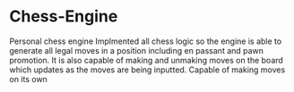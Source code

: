 # Chess-Engine
Personal chess engine
Implmented all chess logic so the engine is able to generate all legal moves in a position including en passant and pawn promotion.
It is also capable of making and unmaking moves on the board which updates as the moves are being inputted. 
Capable of making moves on its own
